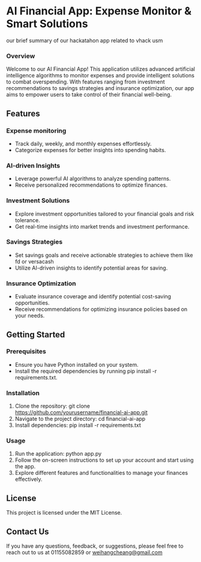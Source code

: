 # AI Financial App: Expense Monitor & Smart Solutions

our brief summary of our hackatahon app related to vhack usm

### Overview
Welcome to our AI Financial App! This application utilizes advanced artificial intelligence algorithms to monitor expenses and provide intelligent solutions to combat overspending. With features ranging from investment recommendations to savings strategies and insurance optimization, our app aims to empower users to take control of their financial well-being.

## Features

### Expense monitoring
- Track daily, weekly, and monthly expenses effortlessly.
- Categorize expenses for better insights into spending habits.

### AI-driven Insights
- Leverage powerful AI algorithms to analyze spending patterns.
- Receive personalized recommendations to optimize finances.
  
### Investment Solutions
- Explore investment opportunities tailored to your financial goals and risk tolerance.
- Get real-time insights into market trends and investment performance.
  
### Savings Strategies
- Set savings goals and receive actionable strategies to achieve them like fd or versacash
- Utilize AI-driven insights to identify potential areas for saving.
  
### Insurance Optimization
- Evaluate insurance coverage and identify potential cost-saving opportunities.
- Receive recommendations for optimizing insurance policies based on your needs.

## Getting Started

### Prerequisites
- Ensure you have Python installed on your system.
- Install the required dependencies by running pip install -r requirements.txt.

### Installation

1. Clone the repository: git clone https://github.com/yourusername/financial-ai-app.git
2. Navigate to the project directory: cd financial-ai-app
3. Install dependencies: pip install -r requirements.txt

### Usage
1. Run the application: python app.py
2. Follow the on-screen instructions to set up your account and start using the app.
3. Explore different features and functionalities to manage your finances effectively.

## License
This project is licensed under the MIT License.

## Contact Us
If you have any questions, feedback, or suggestions, please feel free to reach out to us at 01155082859 or weihangcheang@gmail.com
